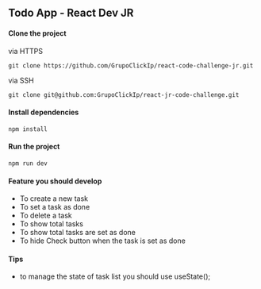 ## Todo App - React Dev JR

#### Clone the project

via HTTPS
```shell
git clone https://github.com/GrupoClickIp/react-code-challenge-jr.git
```

via SSH
```shell
git clone git@github.com:GrupoClickIp/react-jr-code-challenge.git
```

#### Install dependencies

```shell 
npm install
```

#### Run the project

```shell 
npm run dev
```

#### Feature you should develop

- To create a new task
- To set a task as done
- To delete a task
- To show total tasks
- To show total tasks are set as done
- To hide Check button when the task is set as done

#### Tips

- to manage the state of task list you should use useState();
